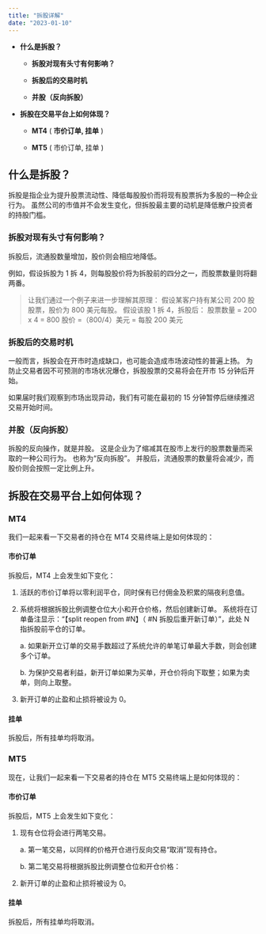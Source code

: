 ```yaml
---
title: "拆股详解"
date: "2023-01-10"
---
```


- **什么是拆股？**

  - **拆股对现有头寸有何影响？**

  - **拆股后的交易时机**

  - **并股（反向拆股）**

- **拆股在交易平台上如何体现？**

    - **MT4** ( **市价订单, 挂单** )

    - **MT5** ( 市价订单, 挂单 )

## 什么是拆股？

拆股是指企业为提升股票流动性、降低每股股价而将现有股票拆为多股的一种企业行为。 虽然公司的市值并不会发生变化，但拆股最主要的动机是降低散户投资者的持股门槛。

### 拆股对现有头寸有何影响？

拆股后，流通股数量增加，股价则会相应地降低。

例如，假设拆股为 1 拆 4，则每股股价将为拆股前的四分之一，而股票数量则将翻两番。

> 让我们通过一个例子来进一步理解其原理：
> 假设某客户持有某公司 200 股股票，股价为 800 美元每股。 假设该股 1 拆 4，拆股后：
> 股票数量 = 200 x 4 = 800
> 股价 =（800/4）美元 = 每股 200 美元

### 拆股后的交易时机

一般而言，拆股会在开市时造成缺口，也可能会造成市场波动性的普遍上扬。 为防止交易者因不可预测的市场状况爆仓，拆股股票的交易将会在开市 15 分钟后开始。

如果届时我们观察到市场出现异动，我们有可能在最初的 15 分钟暂停后继续推迟交易开始时间。

### **并股（反向拆股）**

拆股的反向操作，就是并股。 这是企业为了缩减其在股市上发行的股票数量而采取的一种公司行为。 也称为“反向拆股”。 并股后，流通股票的数量将会减少，而股价则会按照一定比例上升。

## 拆股在交易平台上如何体现？

### MT4

我们一起来看一下交易者的持仓在 MT4 交易终端上是如何体现的：

#### 市价订单

拆股后，MT4 上会发生如下变化：

1. 活跃的市价订单将以零利润平仓，同时保有已付佣金及积累的隔夜利息值。
2. 系统将根据拆股比例调整仓位大小和开仓价格，然后创建新订单。 系统将在订单备注显示：“【split reopen from #N】（ #N 拆股后重开新订单）”，此处 N 指拆股前平仓的订单。

    a. 如果新开立订单的交易手数超过了系统允许的单笔订单最大手数，则会创建多个订单。

    b. 为保护交易者利益，新开订单如果为买单，开仓价将向下取整；如果为卖单，则向上取整。

3. 新开订单的止盈和止损将被设为 0。

#### 挂单

拆股后，所有挂单均将取消。

### MT5

现在，让我们一起来看一下交易者的持仓在 MT5 交易终端上是如何体现的：

#### 市价订单

拆股后，MT5 上会发生如下变化：

1. 现有仓位将会进行两笔交易。

    a. 第一笔交易，以同样的价格开仓进行反向交易“取消”现有持仓。

    b. 第二笔交易将根据拆股比例调整仓位和开仓价格：

2. 新开订单的止盈和止损将被设为 0。

#### 挂单

拆股后，所有挂单均将取消。
